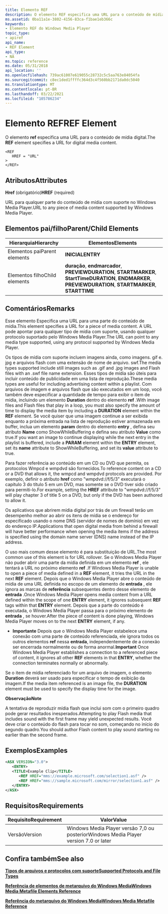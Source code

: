 ```yaml
---
title: Elemento REF
description: O elemento REF especifica uma URL para o conteúdo de mídia digital.
ms.assetid: 0ba11a1e-3802-4156-83ca-f1bae1eb366c
keywords:
- Elemento REF do Windows Media Player
topic_type:
- apiref
api_name:
- REF Element
api_type:
- NA
ms.topic: reference
ms.date: 05/31/2018
api_location: ''
ms.openlocfilehash: 739ac61007e619055c28732c5c5aa763e84054fa
ms.sourcegitcommit: c8ec1ded1ffffc364d3c4f560bb2171da0dc5040
ms.translationtype: MT
ms.contentlocale: pt-BR
ms.lasthandoff: 03/22/2021
ms.locfileid: "105786234"
---
```

# <a name="ref-element"></a><span data-ttu-id="8beaa-104">Elemento REF</span><span class="sxs-lookup"><span data-stu-id="8beaa-104">REF Element</span></span>

<span data-ttu-id="8beaa-105">O elemento **ref** especifica uma URL para o conteúdo de mídia digital.</span><span class="sxs-lookup"><span data-stu-id="8beaa-105">The **REF** element specifies a URL for digital media content.</span></span>

``` syntax
<REF
   HREF = "URL"
>
</REF>
```

## <a name="attributes"></a><span data-ttu-id="8beaa-106">Atributos</span><span class="sxs-lookup"><span data-stu-id="8beaa-106">Attributes</span></span>

<span data-ttu-id="8beaa-107">**Href** (obrigatório)</span><span class="sxs-lookup"><span data-stu-id="8beaa-107">**HREF** (required)</span></span>

<span data-ttu-id="8beaa-108">URL para qualquer parte do conteúdo de mídia com suporte no Windows Media Player.</span><span class="sxs-lookup"><span data-stu-id="8beaa-108">URL to any piece of media content supported by Windows Media Player.</span></span>

## <a name="parentchild-elements"></a><span data-ttu-id="8beaa-109">Elementos pai/filho</span><span class="sxs-lookup"><span data-stu-id="8beaa-109">Parent/Child Elements</span></span>



| <span data-ttu-id="8beaa-110">Hierarquia</span><span class="sxs-lookup"><span data-stu-id="8beaa-110">Hierarchy</span></span>       | <span data-ttu-id="8beaa-111">Elementos</span><span class="sxs-lookup"><span data-stu-id="8beaa-111">Elements</span></span>                                                                         |
|-----------------|----------------------------------------------------------------------------------|
| <span data-ttu-id="8beaa-112">Elementos pai</span><span class="sxs-lookup"><span data-stu-id="8beaa-112">Parent elements</span></span> | <span data-ttu-id="8beaa-113">**INICIAL**</span><span class="sxs-lookup"><span data-stu-id="8beaa-113">**ENTRY**</span></span>                                                                        |
| <span data-ttu-id="8beaa-114">Elementos filho</span><span class="sxs-lookup"><span data-stu-id="8beaa-114">Child elements</span></span>  | <span data-ttu-id="8beaa-115">**duração**, **endmarcador**, **PREVIEWDURATION**, **STARTMARKER**, **StartTime**</span><span class="sxs-lookup"><span data-stu-id="8beaa-115">**DURATION**, **ENDMARKER**, **PREVIEWDURATION**, **STARTMARKER**, **STARTTIME**</span></span> |



 

## <a name="remarks"></a><span data-ttu-id="8beaa-116">Comentários</span><span class="sxs-lookup"><span data-stu-id="8beaa-116">Remarks</span></span>

<span data-ttu-id="8beaa-117">Esse elemento Especifica uma URL para uma parte do conteúdo de mídia.</span><span class="sxs-lookup"><span data-stu-id="8beaa-117">This element specifies a URL for a piece of media content.</span></span> <span data-ttu-id="8beaa-118">A URL pode apontar para qualquer tipo de mídia com suporte, usando qualquer protocolo suportado pelo Windows Media Player.</span><span class="sxs-lookup"><span data-stu-id="8beaa-118">The URL can point to any media type supported, using any protocol supported by Windows Media Player.</span></span>

<span data-ttu-id="8beaa-119">Os tipos de mídia com suporte incluem imagens ainda, como imagens. gif e. jpg e arquivos flash com uma extensão de nome de arquivo. swf.</span><span class="sxs-lookup"><span data-stu-id="8beaa-119">The media types supported include still images such as .gif and .jpg images and Flash files with an .swf file name extension.</span></span> <span data-ttu-id="8beaa-120">Esses tipos de mídia são úteis para incluir conteúdo de publicidade em uma lista de reprodução.</span><span class="sxs-lookup"><span data-stu-id="8beaa-120">These media types are useful for including advertising content within a playlist.</span></span> <span data-ttu-id="8beaa-121">Com arquivos de imagem e arquivos flash que são executados em um loop, você também deve especificar a quantidade de tempo para exibir o item de mídia, incluindo um elemento **Duration** dentro do elemento **ref** .</span><span class="sxs-lookup"><span data-stu-id="8beaa-121">With image files and Flash files that play in a loop, you must also specify the amount of time to display the media item by including a **DURATION** element within the **REF** element.</span></span> <span data-ttu-id="8beaa-122">Se você quiser que uma imagem continue a ser exibida enquanto a próxima entrada na lista de reprodução estiver armazenada em buffer, inclua um elemento **param** dentro do elemento **entry** , defina seu atributo **Name** como ShowWhileBuffering e defina seu atributo **Value** como true.</span><span class="sxs-lookup"><span data-stu-id="8beaa-122">If you want an image to continue displaying while the next entry in the playlist is buffered, include a **PARAM** element within the **ENTRY** element, set its **name** attribute to ShowWhileBuffering, and set its **value** attribute to true.</span></span>

<span data-ttu-id="8beaa-123">Para fazer referência ao conteúdo em um CD ou DVD que permita, os protocolos Wmpcd e wmpdvd são fornecidos.</span><span class="sxs-lookup"><span data-stu-id="8beaa-123">To reference content on a CD or a DVD that allows it, the wmpcd and wmpdvd protocols are provided.</span></span> <span data-ttu-id="8beaa-124">Por exemplo, definir o atributo **href** como "wmpdvd://f/5/3" executará o capítulo 3 do título 5 em um DVD, mas somente se o DVD tiver sido criado para permiti-lo.</span><span class="sxs-lookup"><span data-stu-id="8beaa-124">For example, setting the **HREF** attribute to "wmpdvd://f/5/3" will play chapter 3 of title 5 on a DVD, but only if the DVD has been authored to allow it.</span></span>

<span data-ttu-id="8beaa-125">Os aplicativos que abrirem mídia digital por trás de um firewall terão um desempenho melhor ao abrir os itens de mídia se o endereço for especificado usando o nome DNS (servidor de nomes de domínio) em vez do endereço IP.</span><span class="sxs-lookup"><span data-stu-id="8beaa-125">Applications that open digital media from behind a firewall will have better performance when opening the media items if the address is specified using the domain name server (DNS) name instead of the IP address.</span></span>

<span data-ttu-id="8beaa-126">O uso mais comum desse elemento é para substituição de URL.</span><span class="sxs-lookup"><span data-stu-id="8beaa-126">The most common use of this element is for URL rollover.</span></span> <span data-ttu-id="8beaa-127">Se o Windows Media Player não puder abrir uma parte da mídia definida em um elemento **ref** , ele tentará a URL no próximo elemento **ref** .</span><span class="sxs-lookup"><span data-stu-id="8beaa-127">If Windows Media Player is unable to open a piece of media defined in a **REF** element, it tries the URL in the next **REF** element.</span></span> <span data-ttu-id="8beaa-128">Depois que o Windows Media Player abre o conteúdo de mídia de uma URL definida no escopo de um elemento de **entrada** , ele ignora as marcas de **referência** subsequentes dentro desse elemento de **entrada** .</span><span class="sxs-lookup"><span data-stu-id="8beaa-128">Once Windows Media Player opens media content from a URL defined within the scope of one **ENTRY** element, it ignores subsequent **REF** tags within that **ENTRY** element.</span></span> <span data-ttu-id="8beaa-129">Depois que a parte do conteúdo é executada, o Windows Media Player passa para o próximo elemento de **entrada** , se houver.</span><span class="sxs-lookup"><span data-stu-id="8beaa-129">After the piece of content is done playing, Windows Media Player moves on to the next **ENTRY** element, if any.</span></span>

-   <span data-ttu-id="8beaa-130">**Importante** Depois que o Windows Media Player estabelece uma conexão com uma parte de conteúdo referenciada, ele ignora todos os outros elementos **ref** nessa **entrada**, independentemente de a conexão ser encerrada normalmente ou de forma anormal.</span><span class="sxs-lookup"><span data-stu-id="8beaa-130">**Important** Once Windows Media Player establishes a connection to a referenced piece of content, it ignores all other **REF** elements in that **ENTRY**, whether the connection terminates normally or abnormally.</span></span>

<span data-ttu-id="8beaa-131">Se o item de mídia referenciado for um arquivo de imagem, o elemento **Duration** deverá ser usado para especificar o tempo de exibição da imagem.</span><span class="sxs-lookup"><span data-stu-id="8beaa-131">If the media item referenced is an image file, the **DURATION** element must be used to specify the display time for the image.</span></span>

<span data-ttu-id="8beaa-132">**Observação**</span><span class="sxs-lookup"><span data-stu-id="8beaa-132">**Note**</span></span>

<span data-ttu-id="8beaa-133">A tentativa de reproduzir mídia flash que inclui som com o primeiro quadro pode gerar resultados inesperados.</span><span class="sxs-lookup"><span data-stu-id="8beaa-133">Attempting to play Flash media that includes sound with the first frame may yield unexpected results.</span></span> <span data-ttu-id="8beaa-134">Você deve criar o conteúdo do flash para tocar no som, começando no início do segundo quadro.</span><span class="sxs-lookup"><span data-stu-id="8beaa-134">You should author Flash content to play sound starting no earlier than the second frame.</span></span>

## <a name="examples"></a><span data-ttu-id="8beaa-135">Exemplos</span><span class="sxs-lookup"><span data-stu-id="8beaa-135">Examples</span></span>


```XML
<ASX VERSION="3.0">
   <ENTRY>
   <TITLE>Example Clip</TITLE>
      <REF HREF="mms://example.microsoft.com/selection1.asf" />
      <REF HREF="mms://sample.microsoft.com/mirror/selection1.asf" />
   </ENTRY>
</ASX>
```



## <a name="requirements"></a><span data-ttu-id="8beaa-136">Requisitos</span><span class="sxs-lookup"><span data-stu-id="8beaa-136">Requirements</span></span>



| <span data-ttu-id="8beaa-137">Requisito</span><span class="sxs-lookup"><span data-stu-id="8beaa-137">Requirement</span></span> | <span data-ttu-id="8beaa-138">Valor</span><span class="sxs-lookup"><span data-stu-id="8beaa-138">Value</span></span> |
|--------------------|------------------------------------------------------|
| <span data-ttu-id="8beaa-139">Versão</span><span class="sxs-lookup"><span data-stu-id="8beaa-139">Version</span></span><br/> | <span data-ttu-id="8beaa-140">Windows Media Player versão 7,0 ou posterior</span><span class="sxs-lookup"><span data-stu-id="8beaa-140">Windows Media Player version 7.0 or later</span></span><br/> |



## <a name="see-also"></a><span data-ttu-id="8beaa-141">Confira também</span><span class="sxs-lookup"><span data-stu-id="8beaa-141">See also</span></span>

<dl> <dt>

[<span data-ttu-id="8beaa-142">**Tipos de arquivos e protocolos com suporte**</span><span class="sxs-lookup"><span data-stu-id="8beaa-142">**Supported Protocols and File Types**</span></span>](supported-protocols-and-file-types.md)
</dt> <dt>

[<span data-ttu-id="8beaa-143">**Referência de elementos de metarquivo do Windows Media**</span><span class="sxs-lookup"><span data-stu-id="8beaa-143">**Windows Media Metafile Elements Reference**</span></span>](windows-media-metafile-elements-reference.md)
</dt> <dt>

[<span data-ttu-id="8beaa-144">**Referência do metarquivo do Windows Media**</span><span class="sxs-lookup"><span data-stu-id="8beaa-144">**Windows Media Metafile Reference**</span></span>](windows-media-metafile-reference.md)
</dt> </dl>

 

 





